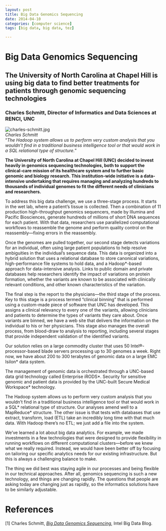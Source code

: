 ```yaml
---
layout: post
title: Big Data Genomics Sequencing
date: 2014-04-10
categories: [computer science]
tags: [big data, big data, tez]

---
```


Big Data Genomics Sequencing
============================

The University of North Carolina at Chapel Hill is using big data to find better treatments for patients through genomic sequencing technologies
------------------------------------------------------------------------------------------------------------------------------------------------

### Charles Schmitt, Director of Informatics and Data Sciences at RENCI, UNC

![charles-schmitt.jpg](http://sungsoo.github.com/images/charles-schmitt.jpg)  
*Charles Schmitt*  
“*The Hadoop system allows us to perform very custom analysis that you wouldn’t find in a traditional business intelligence tool or that would work in a SQL relational type of structure.*”

**The University of North Carolina at Chapel Hill (UNC) decided to
invest heavily in genomics sequencing technologies, both to support the
clinical-care mission of its healthcare system and to further basic
genomic and biology research. This institution-wide initiative is a
data-intensive undertaking that requires managing and analyzing hundreds
to thousands of individual genomes to fit the different needs of
clinicians and researchers.**

To address this big data challenge, we use a three-stage process. It
starts in the wet lab, where a patient’s tissue is collected. Then a
combination of 11 production high-throughput genomics sequencers, made
by Illumina and Pacific Biosciences, generate hundreds of millions of
short DNA sequences for each patient. With that data, researchers use
parallelized computational workflows to reassemble the genome and
perform quality control on the reassembly—fixing errors in the
reassembly.

Once the genomes are pulled together, our second stage detects
variations for an individual, often using large patient populations to
help resolve ambiguities in the individual’s sequence data. This data is
organized into a hybrid solution that uses a relational database to
store canonical variations, high-performance file systems to hold data,
and a Hadoop\*-based approach for data-intensive analysis. Links to
public domain and private databases help researchers identify the impact
of variations on protein formation, whether the variants are known to be
associated with clinically relevant conditions, and other known
characteristics of the variation.

The final step is the report to the physicians—the third stage of the
process. Key to this stage is a process termed “clinical binning” that
is performed using a custom-made piece of software that UNC has
developed. This assigns a clinical relevancy to every one of the
variants, allowing clinicians and patients to determine the types of
variants they care about. Once variants are binned, we have a web site
that delivers the information on the individual to his or her
physicians. This stage also manages the overall process, from blood-draw
to analysis to reporting, including several stages that provide
independent validation of the identified variants.

Our solution relies on a large commodity cluster that uses 50
Intel®-processor-based blade servers processing up to 30 genomes a week.
Right now, we have about 200 to 300 terabytes of genomic data on a large
EMC Isilon\* data system.

The management of genomic data is orchestrated through a UNC-based data
grid technology called Enterprise iRODS\*. Security for sensitive
genomic and patient data is provided by the UNC-built Secure Medical
Workspace\* technology.

The Hadoop system allows us to perform very custom analysis that you
wouldn’t find in a traditional business intelligence tool or that would
work in a SQL\* relational type of structure. Our analyses amend well to
a MapReduce\* structure. The other issue is that tests with databases
that use extract, transform, load (ETL) take an incredibly long time
with that much data. With Hadoop there’s no ETL; we just add a file into
the system.

We’ve learned a lot about big data analytics. For example, we made
investments in a few technologies that were designed to provide
flexibility in running workflows on different computational
clusters—before we knew what we really required. Instead, we would have
been better off by focusing on tailoring our specific analytics needs
for our existing infrastructure. But this is always a challenging
balance to make.

The thing we did best was staying agile in our processes and being
flexible in our technical approaches. After all, genomics sequencing is
such a new technology, and things are changing rapidly. The questions
that people are asking today are changing just as rapidly, so the
informatics solutions have to be similarly adjustable.

# References
[1] Charles Schmitt, [*Big Data Genomics Sequencing*](http://www.intel.com/content/www/us/en/big-data/renci-peer-story.html), Intel Big Data Blog.